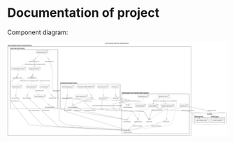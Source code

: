 # Documentation of project
Component diagram:

![CompontentDiagram](Documentation/ComponentDiagram.png)
